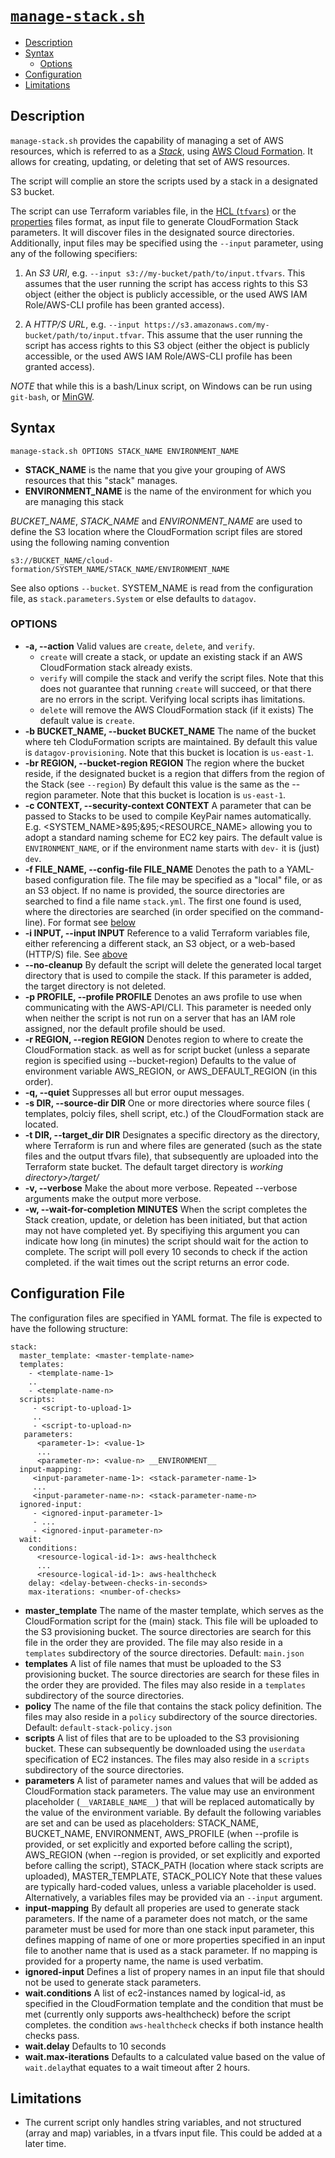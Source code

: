 # [`manage-stack.sh`](./manage-stack.sh)

+ [Description](#description)
+ [Syntax](#syntax)
  - [Options](#options)
+ [Configuration](#configuration)
+ [Limitations](#limitations)

## <a name="description"></a>Description

`manage-stack.sh` provides the capability of managing a set of AWS resources,
which is referred to as a
[_Stack_](http://docs.aws.amazon.com/AWSCloudFormation/latest/UserGuide/aws-properties-stack.html), using
[AWS Cloud Formation](https://aws.amazon.com/cloudformation/).
It allows for creating, updating, or deleting that set of AWS resources.

The script will complie an store the scripts used by a stack in a
designated S3 bucket.

The script can use Terraform variables file, in the
[HCL (`tfvars`)](https://www.terraform.io/intro/getting-started/variables.html)
or the [properties](https://en.wikipedia.org/wiki/.properties) files format,
as input file to generate CloudFormation Stack parameters.
It will discover files in the designated source directories.
Additionally, input files may be specified using the `--input` parameter,
using any of the following <a name="input_specifiers"></a>specifiers:

1. An _S3 URI_,
   e.g. `--input s3://my-bucket/path/to/input.tfvars`.
   This assumes that the user running the script has access rights to this
   S3 object (either the object is publicly accessible, or the used AWS IAM
   Role/AWS-CLI profile has been granted access).

2. A _HTTP/S URL_,
   e.g. `--input https://s3.amazonaws.com/my-bucket/path/to/input.tfvar`.
   This assume that the user running the script has access rights to this S3
   object (either the object is publicly accessible, or the used AWS IAM
   Role/AWS-CLI profile has been granted access).

_NOTE_ that while this is a bash/Linux script, on Windows can be run using
`git-bash`, or [MinGW](http://www.mingw.org/).


## <a name="syntax"></a>Syntax

```
manage-stack.sh OPTIONS STACK_NAME ENVIRONMENT_NAME
```

- __STACK_NAME__ is the name that you give your grouping of AWS resources
  that this "stack" manages.
- __ENVIRONMENT_NAME__ is the name of the environment for which you are
  managing this stack

_BUCKET&#95;NAME_, _STACK&#95;NAME_ and _ENVIRONMENT&#95;NAME_ are used to
define the S3 location where the CloudFormation script files are stored
using the following naming convention
```
s3://BUCKET_NAME/cloud-formation/SYSTEM_NAME/STACK_NAME/ENVIRONMENT_NAME
```
See also options `--bucket`.
SYSTEM_NAME is read from the configuration file, as
`stack.parameters.System` or else defaults to `datagov`.


### <a name="options"></a>OPTIONS

- __-a, --action__
  Valid values are `create`, `delete`, and `verify`.
    + `create` will create a stack, or update an existing stack if an
      AWS CloudFormation stack already exists.
    + `verify` will compile the stack and verify the script files.
      Note that this does not guarantee that running `create` will succeed,
      or that there are no errors in the script. Verifying local scripts
      ihas limitations.
    + `delete` will remove the AWS CloudFormation stack (if it exists)
  The default value is `create`.
- __-b BUCKET_NAME, --bucket BUCKET_NAME__
  The name of the bucket where teh CloduFormation scripts are maintained.
  By default this value is `datagov-provisioning`.
  Note that this bucket is location is `us-east-1`.
- __-br REGION, --bucket-region REGION__
 The region where the bucket reside, if the designated bucket is a region
 that differs from the region of the Stack (see `--region`)
 By default this value is the same as the --region parameter.
 Note that this bucket is location is `us-east-1`.
- __-c CONTEXT, --security-context CONTEXT__
  A parameter that can be passed to Stacks to be used to compile KeyPair
  names automatically. E.g. <SYSTEM_NAME>&95;<CONTEXT>&95;<RESOURCE_NAME>
  allowing you to adopt a standard naming scheme for EC2 key pairs.
  The default value is `ENVIRONMENT_NAME`,
  or if the environment name starts with `dev-` it is (just) `dev`.
- __-f FILE_NAME, --config-file FILE_NAME__
  Denotes the path to a YAML-based configuration file.
  The file may be specified as a "local" file, or as an S3 object.
  If no name is provided, the source directories are searched to find
  a file name `stack.yml`. The first one found is used,
  where the directories are searched (in order specified on the
  command-line).
  For format see [below](#configuration)
- __-i INPUT, --input INPUT__
  Reference to a valid Terraform variables file, either referencing a
  different stack, an S3 object, or a web-based (HTTP/S) file.
  See [above](#input_specifiers)
- __--no-cleanup__
  By default the script will delete the generated local target directory
  that is used to compile the stack. If this parameter is added, the target
  directory is not deleted.
- __-p PROFILE, --profile PROFILE__
  Denotes an aws profile to use when communicating with the AWS-API/CLI.
  This parameter is needed only when neither
  the script is not run on a server that has an IAM role assigned,
  nor the default profile should be used.
- __-r REGION, --region REGION__
  Denotes region to where to create the CloudFormation stack.
  as well as for script bucket (unless a separate region is specified using --bucket-region)
  Defaults to the value of environment variable AWS_REGION,
  or AWS_DEFAULT_REGION (in this order).
- __-q, --quiet__
  Suppresses all but error ouput messages.
- __-s DIR, --source-dir DIR__
  One or more directories where source files ( templates, polciy files,
  shell script, etc.) of the CloudFormation stack are located.
- __-t DIR, --target_dir DIR__
 Designates a specific directory as the directory, where Terraform is run
 and where files are generated (such as the state files and the output tfvars
 file), that subsequently are uploaded into the Terraform state bucket.
 The default target directory is _working directory>/target/_
- __-v, --verbose__
 Make the about more verbose. Repeated --verbose arguments make the output
 more verbose.
- __-w, --wait-for-completion MINUTES__
 When the script completes the Stack creation, update, or deletion
 has been initiated, but that action may not have completed yet.
 By specifiying this argument you can indicate how long (in minutes)
 the script should wait for the action to complete.
 The script will poll every 10 seconds to check if the action completed.
 if the wait times out the script returns an error code.


## <a name="configuration"></a>Configuration File

The configuration files are specified in YAML format. The file is expected to have the following structure:
```
stack:
  master_template: <master-template-name>
  templates:
    - <template-name-1>
    ..
    - <template-name-n>
  scripts:
     - <script-to-upload-1>
     ..
     - <script-to-upload-n>
   parameters:
      <parameter-1>: <value-1>
      ...
      <parameter-n>: <value-n> __ENVIRONMENT__
  input-mapping:
     <input-parameter-name-1>: <stack-parameter-name-1>
     ...
     <input-parameter-name-n>: <stack-parameter-name-n>
  ignored-input:
     - <ignored-input-parameter-1>
     - ...
     - <ignored-input-parameter-n>
  wait:
    conditions:
      <resource-logical-id-1>: aws-healthcheck
      ...
      <resource-logical-id-1>: aws-healthcheck
    delay: <delay-between-checks-in-seconds>
    max-iterations: <number-of-checks>
```
- __master_template__ The name of the master template, which serves as
  the CloudFormation script for the (main) stack.
  This file will be uploaded to the S3 provisioning bucket.
  The source directories are search for this file in the order they
  are provided.
  The file may also reside in a `templates` subdirectory
  of the source directories.
  Default: `main.json`
- __templates__ A list of file names that must be uploaded to
  the S3 provisioning bucket.
  The source directories are search for these files in the order they
  are provided.
  The files may also reside in a `templates` subdirectory
  of the source directories.
- __policy__ The name of the file that contains the stack policy
  definition.
  The files may also reside in a `policy` subdirectory
  of the source directories.
  Default: `default-stack-policy.json`
- __scripts__ A list of files that are to be uploaded to the S3
  provisioning bucket. These can subsequently be downloaded using
  the `userdata` specification of EC2 instances.
  The files may also reside in a `scripts` subdirectory
  of the source directories.
- __parameters__ A list of parameter names and values that will be
  added as CloudFormation stack parameters. The value may use an
  environment placeholder (`__VARIABLE_NAME__`) that will be replaced
  automatically by the value of the environment variable.
  By default the following variables are set and can be
  used as placeholders: STACK_NAME, BUCKET_NAME, ENVIRONMENT,
  AWS_PROFILE (when --profile is provided, or set explicitly
  and exported before calling the script),
  AWS_REGION (when --region is provided, or set explicitly
  and exported before calling the script),
  STACK_PATH (location where stack scripts are uploaded),
  MASTER_TEMPLATE, STACK_POLICY
  Note that these values are typically hard-coded values, unless
  a variable placeholder is used. Alternatively, a variables files
  may be provided via an `--input` argument.
- __input-mapping__ By default all properies are used to generate stack
  parameters. If the name of a parameter does not match, or the same
  parameter must be used for more than one stack input parameter, this
  defines mapping of name of one or more properties specified in an
  input file to another name that is used as a stack parameter.
  If no mapping is provided for a property name, the name is used verbatim.
- __ignored-input__ Defines a list of propery names in an input file that
  should not be used to generate stack parameters.
- __wait.conditions__ A list of ec2-instances named by logical-id, as
  specified in the CloudFormation template and the condition that must be
  met (currently only supports aws-healthcheck) before the script completes.
  the condition `aws-healthcheck` checks if both  instance health checks
  pass.
- __wait.delay__ Defaults to 10 seconds
- __wait.max-iterations__ Defaults to a calculated value based on the
  value of `wait.delay`that equates to a wait timeout after 2 hours.


## <a name="limitations"></a>Limitations

-  The current script only handles string variables, and not
   structured (array and map) variables, in a tfvars input file.
   This could be added at a later time.
